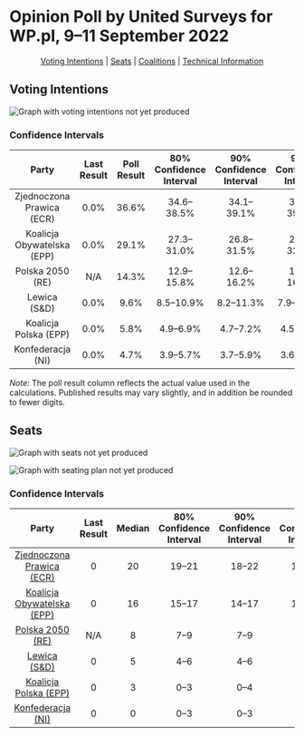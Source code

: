 # Opinion Poll by United Surveys for WP.pl, 9–11 September 2022

<p align="center"><a href="#voting-intentions">Voting Intentions</a> | <a href="#seats">Seats</a> | <a href="#coalitions">Coalitions</a> | <a href="#technical-information">Technical Information</a></p>

## Voting Intentions

![Graph with voting intentions not yet produced](2022-09-11-UnitedSurveys.png "Voting Intentions")

### Confidence Intervals

| Party | Last Result | Poll Result | 80% Confidence Interval | 90% Confidence Interval | 95% Confidence Interval | 99% Confidence Interval |
|:-----:|:-----------:|:-----------:|:-----------------------:|:-----------------------:|:-----------------------:|:-----------------------:|
| Zjednoczona Prawica (ECR) | 0.0% | 36.6% | 34.6–38.5% |34.1–39.1% |33.6–39.6% |32.7–40.6% |
| Koalicja Obywatelska (EPP) | 0.0% | 29.1% | 27.3–31.0% |26.8–31.5% |26.3–32.0% |25.5–32.9% |
| Polska 2050 (RE) | N/A | 14.3% | 12.9–15.8% |12.6–16.2% |12.3–16.6% |11.6–17.3% |
| Lewica (S&D) | 0.0% | 9.6% | 8.5–10.9% |8.2–11.3% |7.9–11.6% |7.4–12.2% |
| Koalicja Polska (EPP) | 0.0% | 5.8% | 4.9–6.9% |4.7–7.2% |4.5–7.4% |4.1–8.0% |
| Konfederacja (NI) | 0.0% | 4.7% | 3.9–5.7% |3.7–5.9% |3.6–6.2% |3.2–6.7% |

*Note:* The poll result column reflects the actual value used in the calculations. Published results may vary slightly, and in addition be rounded to fewer digits.

## Seats

![Graph with seats not yet produced](2022-09-11-UnitedSurveys-seats.png "Seats")

![Graph with seating plan not yet produced](2022-09-11-UnitedSurveys-seating-plan.png "Seating Plan")

### Confidence Intervals

| Party | Last Result | Median | 80% Confidence Interval | 90% Confidence Interval | 95% Confidence Interval | 99% Confidence Interval |
|:-----:|:-----------:|:------:|:-----------------------:|:-----------------------:|:-----------------------:|:-----------------------:|
| <a href="#zjednoczona-prawica-(ecr)">Zjednoczona Prawica (ECR)</a> | 0 | 20 | 19–21 |18–22 |18–22 |18–23 |
| <a href="#koalicja-obywatelska-(epp)">Koalicja Obywatelska (EPP)</a> | 0 | 16 | 15–17 |14–17 |14–18 |14–18 |
| <a href="#polska-2050-(re)">Polska 2050 (RE)</a> | N/A | 8 | 7–9 |7–9 |6–9 |6–9 |
| <a href="#lewica-(s&d)">Lewica (S&D)</a> | 0 | 5 | 4–6 |4–6 |4–6 |4–6 |
| <a href="#koalicja-polska-(epp)">Koalicja Polska (EPP)</a> | 0 | 3 | 0–3 |0–4 |0–4 |0–4 |
| <a href="#konfederacja-(ni)">Konfederacja (NI)</a> | 0 | 0 | 0–3 |0–3 |0–3 |0–3 |

